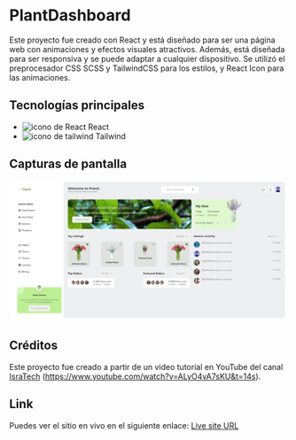 # PlantDashboard

Este proyecto fue creado con React y está diseñado para ser una página web con animaciones y efectos visuales atractivos. Además, está diseñada para ser responsiva y se puede adaptar a cualquier dispositivo. Se utilizó el preprocesador CSS SCSS y TailwindCSS para los estilos, y React Icon para las animaciones.

## Tecnologías principales

- ![icono de React]( https://i.ibb.co/TMY0DFt/React.png) React
- ![icono de tailwind]( https://res.cloudinary.com/dyvccdkkl/image/upload/v1675900964/Iconos/Tailwind_ulewag.png) Tailwind

## Capturas de pantalla

![ViewPrincipal](src/Assets/cap.PNG)


## Créditos

Este proyecto fue creado a partir de un video tutorial en YouTube del canal [IsraTech](https://www.youtube.com/@IsraTech1) (https://www.youtube.com/watch?v=ALyO4vA7sKU&t=14s).

## Link

Puedes ver el sitio en vivo en el siguiente enlace: [Live site URL](https://todo-app-yha.netlify.app/)
